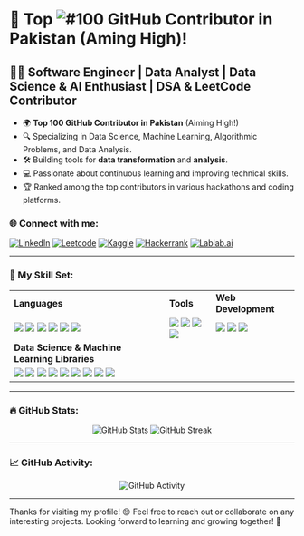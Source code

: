 # 🌟 Top ![#100](https://img.shields.io/badge/100-green) GitHub Contributor in Pakistan (Aming High)!

## 👨‍💻 Software Engineer | Data Analyst | Data Science & AI Enthusiast | DSA & LeetCode Contributor

- 🌍 **Top 100 GitHub Contributor in Pakistan** (Aiming High!)
- 🔍 Specializing in Data Science, Machine Learning, Algorithmic Problems, and Data Analysis.
- 🛠️ Building tools for **data transformation** and **analysis**.
- 💻 Passionate about continuous learning and improving technical skills.
- 🏆 Ranked among the top contributors in various hackathons and coding platforms.

### 🌐 Connect with me:
[![LinkedIn](https://img.shields.io/badge/-LinkedIn-blue?style=flat-square&logo=LinkedIn&logoColor=white)](https://www.linkedin.com/in/sadam-barkat/) 
[![Leetcode](https://img.shields.io/badge/-Leetcode-orange?style=flat-square&logo=Leetcode&logoColor=white)](https://leetcode.com/u/sadambarkat/) 
[![Kaggle](https://img.shields.io/badge/-Kaggle-blue?style=flat-square&logo=Kaggle&logoColor=white)](https://www.kaggle.com/sadambarkat) 
[![Hackerrank](https://img.shields.io/badge/-Hackerrank-brightgreen?style=flat-square&logo=Hackerrank&logoColor=white)](https://www.hackerrank.com/profile/sadambarkat405) 
[![Lablab.ai](https://img.shields.io/badge/-Lablab.ai-4D80B0?style=flat-square&logo=lablab&logoColor=white)](https://lablab.ai/u/@sadam_barkat656)


---

### 🧰 My Skill Set:

<table>
  <tr>
    <td><b>Languages</b></td>
    <td><b>Tools</b></td>
    <td><b>Web Development</b></td>
  </tr>
  <tr>
    <td>
      <img src="https://img.shields.io/badge/-Python-3776AB?style=for-the-badge&logo=python&logoColor=white">
      <img src="https://img.shields.io/badge/-C++-00599C?style=for-the-badge&logo=c%2B%2B&logoColor=white">
      <img src="https://img.shields.io/badge/-PHP-777BB4?style=for-the-badge&logo=php&logoColor=white">
      <img src="https://img.shields.io/badge/-Dart-00B4AB?style=for-the-badge&logo=dart&logoColor=white">
      <img src="https://img.shields.io/badge/-JavaScript-F7DF1E?style=for-the-badge&logo=javascript&logoColor=black">
      <img src="https://img.shields.io/badge/-Java-007396?style=for-the-badge&logo=java&logoColor=white">
    </td>
    <td>
      <img src="https://img.shields.io/badge/-MySQL-4479A1?style=for-the-badge&logo=mysql&logoColor=white">
      <img src="https://img.shields.io/badge/-Power%20BI-FFB11A?style=for-the-badge&logo=powerbi&logoColor=white">
      <img src="https://img.shields.io/badge/-Tableau-E97627?style=for-the-badge&logo=tableau&logoColor=white">
      <img src="https://img.shields.io/badge/-Excel-217346?style=for-the-badge&logo=microsoft-excel&logoColor=white">
    </td>
    <td>
      <img src="https://img.shields.io/badge/-HTML5-E34F26?style=for-the-badge&logo=html5&logoColor=white">
      <img src="https://img.shields.io/badge/-CSS3-1572B6?style=for-the-badge&logo=css3&logoColor=white">
      <img src="https://img.shields.io/badge/-Bootstrap-563D7C?style=for-the-badge&logo=bootstrap&logoColor=white">
    </td>
  </tr>
  <tr>
    <td><b>Data Science & Machine Learning Libraries</b></td>
  </tr>
  <tr>
    <td>
      <img src="https://img.shields.io/badge/-NumPy-013243?style=for-the-badge&logo=numpy&logoColor=white">
      <img src="https://img.shields.io/badge/-Pandas-150458?style=for-the-badge&logo=pandas&logoColor=white">
      <img src="https://img.shields.io/badge/-Matplotlib-000000?style=for-the-badge&logo=matplotlib&logoColor=white">
      <img src="https://img.shields.io/badge/-Seaborn-FF7F0E?style=for-the-badge&logo=seaborn&logoColor=white">
      <img src="https://img.shields.io/badge/-SciPy-8C2F39?style=for-the-badge&logo=scipy&logoColor=white">
      <img src="https://img.shields.io/badge/-Scikit--Learn-F7931E?style=for-the-badge&logo=scikit-learn&logoColor=white">
      <img src="https://img.shields.io/badge/-TensorFlow-FF6F00?style=for-the-badge&logo=tensorflow&logoColor=white">
      <img src="https://img.shields.io/badge/-Keras-D00000?style=for-the-badge&logo=keras&logoColor=white">
      <img src="https://img.shields.io/badge/-PyTorch-EE4C2C?style=for-the-badge&logo=pytorch&logoColor=white">
    </td>
  </tr>
</table>

---

### 🔥 GitHub Stats:
<p align="center">
  <img src="https://github-readme-stats.vercel.app/api?username=Sadam-Barkat&show_icons=true&theme=dark&count_private=true&hide_border=true" alt="GitHub Stats">
  <img src="https://github-readme-streak-stats.herokuapp.com/?user=Sadam-Barkat&theme=dark&hide_border=true" alt="GitHub Streak">
</p>

---

### 📈 GitHub Activity:
<p align="center">
  <img src="https://github-readme-activity-graph.vercel.app/graph?username=Sadam-Barkat&theme=react&hide_border=true" alt="GitHub Activity">
</p>


---

Thanks for visiting my profile! 😊 Feel free to reach out or collaborate on any interesting projects. Looking forward to learning and growing together! 🌱
